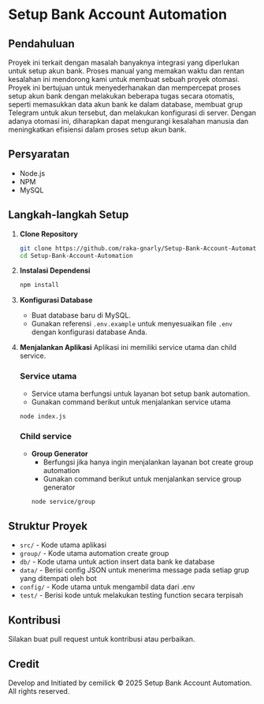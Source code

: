 # Setup Bank Account Automation

## Pendahuluan
Proyek ini terkait dengan masalah banyaknya integrasi yang diperlukan untuk setup akun bank. Proses manual yang memakan waktu dan rentan kesalahan ini mendorong kami untuk membuat sebuah proyek otomasi. Proyek ini bertujuan untuk menyederhanakan dan mempercepat proses setup akun bank dengan melakukan beberapa tugas secara otomatis, seperti memasukkan data akun bank ke dalam database, membuat grup Telegram untuk akun tersebut, dan melakukan konfigurasi di server. Dengan adanya otomasi ini, diharapkan dapat mengurangi kesalahan manusia dan meningkatkan efisiensi dalam proses setup akun bank.

## Persyaratan
- Node.js
- NPM
- MySQL

## Langkah-langkah Setup

1. **Clone Repository**
    ```bash
    git clone https://github.com/raka-gnarly/Setup-Bank-Account-Automation.git
    cd Setup-Bank-Account-Automation
    ```

2. **Instalasi Dependensi**
    ```bash
    npm install
    ```

3. **Konfigurasi Database**
    - Buat database baru di MySQL.
    - Gunakan referensi `.env.example` untuk menyesuaikan file `.env` dengan konfigurasi database Anda.

4. **Menjalankan Aplikasi**
    Aplikasi ini memiliki service utama dan child service.
    ### Service utama
    - Service utama berfungsi untuk layanan bot setup bank automation.
    - Gunakan command berikut untuk menjalankan service utama
    ```bash
    node index.js
    ```
    ### Child service
    - **Group Generator**
        - Berfungsi jika hanya ingin menjalankan layanan bot create group automation
        - Gunakan command berikut untuk menjalankan service group generator
        ```bash
        node service/group
        ```

## Struktur Proyek
- `src/` - Kode utama aplikasi
- `group/` - Kode utama automation create group
- `db/` - Kode utama untuk action insert data bank ke database
- `data/` - Berisi config JSON untuk menerima message pada setiap grup yang ditempati oleh bot
- `config/` - Kode utama untuk mengambil data dari .env
- `test/` - Berisi kode untuk melakukan testing function secara terpisah 

## Kontribusi
Silakan buat pull request untuk kontribusi atau perbaikan.

## Credit
Develop and Initiated by cemilick
© 2025 Setup Bank Account Automation. All rights reserved.
